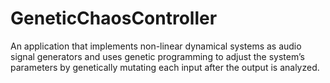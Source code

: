 # GeneticChaosController
 
An application that implements non-linear dynamical systems as audio signal generators and uses genetic programming to adjust the system’s parameters by genetically mutating each input after the output is analyzed. 

